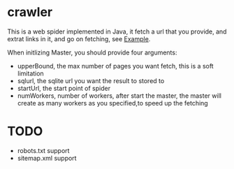 crawler
=======

This is a web spider implemented in Java, it fetch a url that you provide, and extrat links in it, and go on fetching,
see [Example](https://github.com/xudi/crawler/blob/master/crawler/src/crawler/Test.java).

When initlizing Master, you should provide four arguments:
* upperBound, the max number of pages you want fetch, this is a soft limitation
* sqlurl, the sqlite url you want the result to stored to
* startUrl, the start point of spider
* numWorkers, number of workers, after start the master, the master will create as many workers as you specified,to
speed up the fetching

TODO
====
* robots.txt support
* sitemap.xml support

